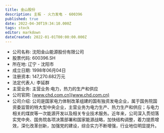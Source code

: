 ```yaml
---
title: 金山股份
description: 主板 - 火力发电 - 600396
published: true
date: 2022-04-30T19:34:10.000Z
tags: stock
editor: markdown
dateCreated: 2022-01-01T00:00:00.000Z
---
```


- 公司名称: 沈阳金山能源股份有限公司
- 股票代码: 600396.SH
- 所在地: 辽宁 - 沈阳市
- 成立日期: 1998年06月04日
- 注册资本: 147,270.682万元
- 法定代表人: 李延群
- 主营业务: 主营业务:电力，热力的生产和供应
- 公司官网: [www.chd.com.cn](www.chd.com.cn)
- 公司介绍: 公司是国家电力体制改革组建的国有独资发电企业，属于国务院国资委监管的特大型中央企业，主营业务为电力生产、热力生产和供应；与电力相关的煤炭等一次能源开发以及相关专业技术服务。近年来，公司深入贯彻落实党中央、国务院各项决策部署和国家能源战略，加快结构调整，着力提质增效，深化改革创新，加强党的建设，综合实力不断增强，行业地位明显提升。



